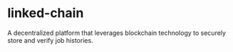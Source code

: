 # linked-chain
A decentralized platform that leverages blockchain technology to securely store and verify job histories. 
